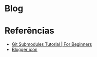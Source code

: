 # Blog

# Referências

- [Git Submodules Tutorial | For Beginners](https://www.youtube.com/watch?v=gSlXo2iLBro)
- [Blogger icon](https://fontawesome.com/icons/blogger?f=brands&s=solid)
